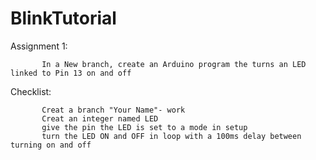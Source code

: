 # BlinkTutorial

Assignment 1:   

           In a New branch, create an Arduino program the turns an LED linked to Pin 13 on and off

Checklist:
           
           Creat a branch "Your Name"- work
           Creat an integer named LED
           give the pin the LED is set to a mode in setup
           turn the LED ON and OFF in loop with a 100ms delay between turning on and off
